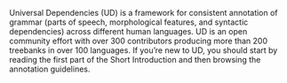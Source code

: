 Universal Dependencies (UD) is a framework for consistent annotation of grammar
(parts of speech, morphological features, and syntactic dependencies) across
different human languages. UD is an open community effort with over 300
contributors producing more than 200 treebanks in over 100 languages. If you’re
new to UD, you should start by reading the first part of the Short Introduction
and then browsing the annotation guidelines.
